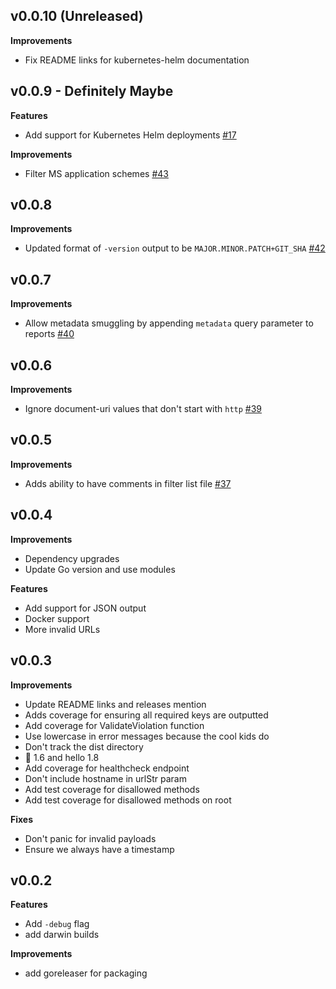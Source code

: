 ## v0.0.10 (Unreleased)

**Improvements**

- Fix README links for kubernetes-helm documentation

## v0.0.9 - Definitely Maybe

**Features**

- Add support for Kubernetes Helm deployments [#17](https://github.com/jacobbednarz/go-csp-collector/issues/17)

**Improvements**

- Filter MS application schemes [#43](https://github.com/jacobbednarz/go-csp-collector/issues/43)

## v0.0.8 

**Improvements**

- Updated format of `-version` output to be `MAJOR.MINOR.PATCH+GIT_SHA` [#42](https://github.com/jacobbednarz/go-csp-collector/issues/42)

## v0.0.7 

**Improvements**

- Allow metadata smuggling by appending `metadata` query parameter to reports [#40](https://github.com/jacobbednarz/go-csp-collector/issues/40)

## v0.0.6 

**Improvements**

- Ignore document-uri values that don't start with `http` [#39](https://github.com/jacobbednarz/go-csp-collector/issues/39)

## v0.0.5 

**Improvements**

- Adds ability to have comments in filter list file [#37](https://github.com/jacobbednarz/go-csp-collector/issues/37)

## v0.0.4 

**Improvements**

- Dependency upgrades
- Update Go version and use modules

**Features**

- Add support for JSON output
- Docker support
- More invalid URLs

## v0.0.3 

**Improvements**

- Update README links and releases mention
- Adds coverage for ensuring all required keys are outputted
- Add coverage for ValidateViolation function
- Use lowercase in error messages because the cool kids do
- Don't track the dist directory
- 👋 1.6 and hello 1.8
- Add coverage for healthcheck endpoint
- Don't include hostname in urlStr param
- Add test coverage for disallowed methods
- Add test coverage for disallowed methods on root

**Fixes**

- Don't panic for invalid payloads
- Ensure we always have a timestamp

## v0.0.2 

**Features**

- Add `-debug` flag
- add darwin builds

**Improvements**
- add goreleaser for packaging
